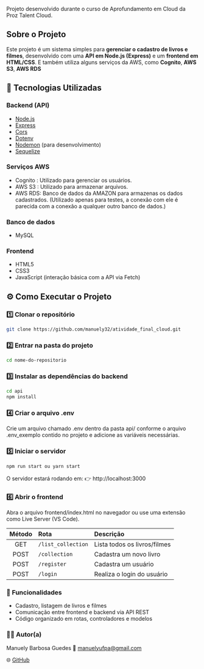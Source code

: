 Projeto desenvolvido durante o curso de Aprofundamento em Cloud da Proz Talent Cloud.

## Sobre o Projeto
Este projeto é um sistema simples para **gerenciar o cadastro de livros e filmes**, desenvolvido com uma **API em Node.js (Express)** e um **frontend em HTML/CSS**. E também utiliza alguns serviços da AWS, como **Cognito**, **AWS S3**, **AWS RDS**

## 🚀 Tecnologias Utilizadas
### Backend (API)
- [Node.js](https://nodejs.org/)
- [Express](https://expressjs.com/)
- [Cors](https://www.npmjs.com/package/cors)
- [Dotenv](https://www.npmjs.com/package/dotenv)
- [Nodemon](https://www.npmjs.com/package/nodemon) (para desenvolvimento)
- [Sequelize](https://sequelize.org/)

### Serviços AWS
- Cognito : Utilizado para gerenciar os usuários.
- AWS S3 :  Utilizado para armazenar arquivos.
- AWS RDS:  Banco de dados da AMAZON para armazenas os dados cadastrados. (Utilizado apenas para testes, a conexão com ele é parecida com a conexão a qualquer outro banco de dados.)

### Banco de dados
- MySQL

### Frontend
- HTML5
- CSS3
- JavaScript (interação básica com a API via Fetch)

## ⚙️ Como Executar o Projeto

### 1️⃣ Clonar o repositório
```bash
git clone https://github.com/manuely32/atividade_final_cloud.git
```
### 2️⃣ Entrar na pasta do projeto
```bash
cd nome-do-repositorio
```
### 3️⃣ Instalar as dependências do backend
```bash
cd api
npm install
```
### 4️⃣ Criar o arquivo .env

Crie um arquivo chamado .env dentro da pasta api/ conforme o arquivo .env_exemplo contido no projeto e adicione as variáveis necessárias.

### 5️⃣ Iniciar o servidor
```bash
npm run start ou yarn start
```
O servidor estará rodando em:
👉 http://localhost:3000

### 6️⃣ Abrir o frontend

Abra o arquivo frontend/index.html no navegador ou use uma extensão como Live Server (VS Code).

| Método | Rota      | Descrição              |
| :----: | :-------- | :--------------------- |
|   GET  | `/list_collection` | Lista todos os livros/filmes  |
|  POST  | `/collection` | Cadastra um novo livro |
|  POST  | `/register` | Cadastra um usuário  |
|  POST  | `/login` | Realiza o login do usuário |

### 🧠 Funcionalidades
- Cadastro, listagem de livros e filmes
- Comunicação entre frontend e backend via API REST
- Código organizado em rotas, controladores e modelos

### 👩‍💻 Autor(a)

Manuely Barbosa Guedes
📧 manuelyufpa@gmail.com

🌐 [GitHub](https://github.com/manuely32)
